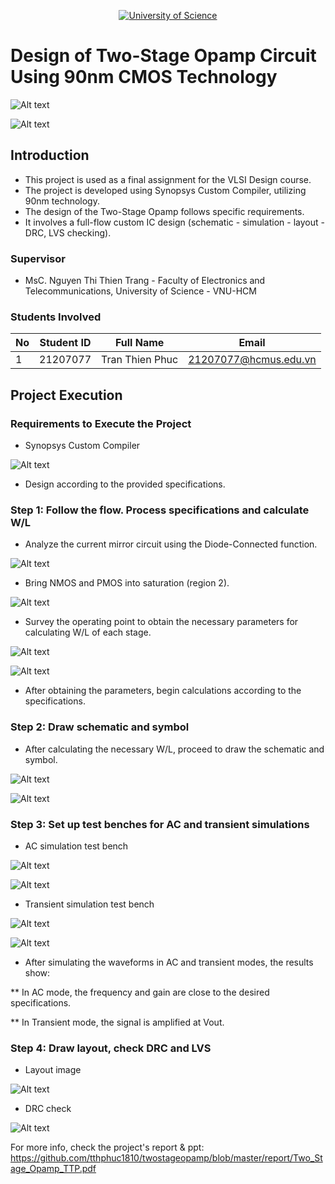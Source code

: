 <p align="center">
  <a href="https://hcmus.edu.vn//" title="University of Science" style="border: none;">
    <img src="https://fetel.hcmus.edu.vn/wp-content/uploads/2022/09/logo-fetel.png" alt="University of Science">
  </a>
</p>

# Design of Two-Stage Opamp Circuit Using 90nm CMOS Technology

![Alt text](https://raw.githubusercontent.com/tthphuc1810/twostageopamp/master/pic/circuit.png)

![Alt text](https://raw.githubusercontent.com/tthphuc1810/twostageopamp/master/pic/gain.png)

## Introduction

* This project is used as a final assignment for the VLSI Design course.
* The project is developed using Synopsys Custom Compiler, utilizing 90nm technology.
* The design of the Two-Stage Opamp follows specific requirements.
* It involves a full-flow custom IC design (schematic - simulation - layout - DRC, LVS checking).

### Supervisor

* MsC. Nguyen Thi Thien Trang - Faculty of Electronics and Telecommunications, University of Science - VNU-HCM

### Students Involved

|**No**|**Student ID**|  **Full Name**  |       **Email**      |
|------|---------------|------------------|----------------------|
|  1   |21207077       |Tran Thien Phuc   |21207077@hcmus.edu.vn |

## Project Execution

### Requirements to Execute the Project

* Synopsys Custom Compiler

![Alt text](https://raw.githubusercontent.com/tthphuc1810/twostageopamp/master/pic/custom_compiler.png)

* Design according to the provided specifications.

### Step 1: Follow the flow. Process specifications and calculate W/L

* Analyze the current mirror circuit using the Diode-Connected function.

![Alt text](https://raw.githubusercontent.com/tthphuc1810/twostageopamp/master/pic/current.png)

* Bring NMOS and PMOS into saturation (region 2).

![Alt text](https://raw.githubusercontent.com/tthphuc1810/twostageopamp/master/pic/diode.png)

* Survey the operating point to obtain the necessary parameters for calculating W/L of each stage.

![Alt text](https://raw.githubusercontent.com/tthphuc1810/twostageopamp/master/pic/OP.png)

![Alt text](https://raw.githubusercontent.com/tthphuc1810/twostageopamp/master/pic/op1.png)

* After obtaining the parameters, begin calculations according to the specifications.

### Step 2: Draw schematic and symbol

* After calculating the necessary W/L, proceed to draw the schematic and symbol.

![Alt text](https://raw.githubusercontent.com/tthphuc1810/twostageopamp/master/pic/schematic.jpg)

![Alt text](https://raw.githubusercontent.com/tthphuc1810/twostageopamp/master/pic/symbol.jpg)

### Step 3: Set up test benches for AC and transient simulations

* AC simulation test bench

![Alt text](https://raw.githubusercontent.com/tthphuc1810/twostageopamp/master/pic/testbench_ac.jpg)

![Alt text](https://raw.githubusercontent.com/tthphuc1810/twostageopamp/master/pic/ac.jpg)

* Transient simulation test bench

![Alt text](https://raw.githubusercontent.com/tthphuc1810/twostageopamp/master/pic/testbench_trans.jpg)

![Alt text](https://raw.githubusercontent.com/tthphuc1810/twostageopamp/master/pic/trans.jpg)

* After simulating the waveforms in AC and transient modes, the results show:
  
** In AC mode, the frequency and gain are close to the desired specifications.

** In Transient mode, the signal is amplified at Vout.

### Step 4: Draw layout, check DRC and LVS

* Layout image

![Alt text](https://raw.githubusercontent.com/tthphuc1810/twostageopamp/master/pic/layout.jpg)

* DRC check

![Alt text](https://raw.githubusercontent.com/tthphuc1810/twostageopamp/master/pic/drccheck.png)

For more info, check the project's report & ppt:
https://github.com/tthphuc1810/twostageopamp/blob/master/report/Two_Stage_Opamp_TTP.pdf
